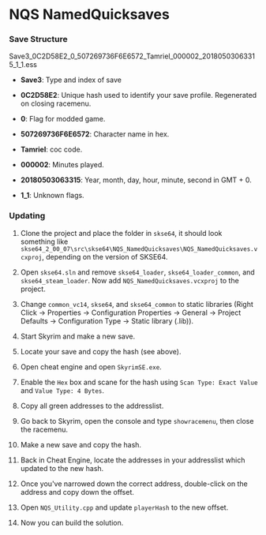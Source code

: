 # NQS NamedQuicksaves



### Save Structure

Save3_0C2D58E2_0_507269736F6E6572_Tamriel_000002_20180503063315_1_1.ess

* **Save3**: Type and index of save

* **0C2D58E2**: Unique hash used to identify your save profile. Regenerated on closing racemenu.

* **0**: Flag for modded game.

* **507269736F6E6572**: Character name in hex.

* **Tamriel**: coc code.

* **000002**: Minutes played.

* **20180503063315**: Year, month, day, hour, minute, second in GMT + 0.

* **1_1**:  Unknown flags.

### Updating

1. Clone the project and place the folder in `skse64`, it should look something like `skse64_2_00_07\src\skse64\NQS_NamedQuicksaves\NQS_NamedQuicksaves.vcxproj`, depending on the version of SKSE64.

2. Open `skse64.sln` and remove `skse64_loader`, `skse64_loader_common`, and `skse64_steam_loader`. Now add `NQS_NamedQuicksaves.vcxproj` to the project.

3. Change `common_vc14`, `skse64`, and `skse64_common` to static libraries (Right Click -> Properties -> Configuration Properties -> General -> Project Defaults -> Configuration Type -> Static library (.lib)).

4. Start Skyrim and make a new save.

5. Locate your save and copy the hash (see above).

6. Open cheat engine and open `SkyrimSE.exe`.

7. Enable the `Hex` box and scane for the hash using `Scan Type: Exact Value` and `Value Type: 4 Bytes`.

8. Copy all green addresses to the addresslist.

9. Go back to Skyrim, open the console and type `showracemenu`, then close the racemenu.

10. Make a new save and copy the hash.

11. Back in Cheat Engine, locate the addresses in your addresslist which updated to the new hash.

12. Once you've narrowed down the correct address, double-click on the address and copy down the offset.

13. Open `NQS_Utility.cpp` and update `playerHash` to the new offset.

14. Now you can build the solution.
